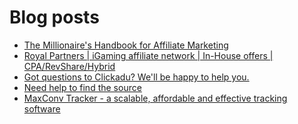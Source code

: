 # Blog posts
<!-- BLOG-POST-LIST:START -->
- [The Millionaire&#39;s Handbook for Affiliate Marketing](https://afflift.com/f/threads/the-millionaires-handbook-for-affiliate-marketing.10048/)
- [Royal Partners | iGaming affiliate network | In-House offers | CPA/RevShare/Hybrid](https://afflift.com/f/threads/royal-partners-igaming-affiliate-network-in-house-offers-cpa-revshare-hybrid.10011/)
- [Got questions to Clickadu? We&#39;ll be happy to help you.](https://afflift.com/f/threads/got-questions-to-clickadu-well-be-happy-to-help-you.2674/)
- [Need help to find the source](https://afflift.com/f/threads/need-help-to-find-the-source.10044/)
- [MaxConv Tracker - a scalable, affordable and effective tracking software](https://afflift.com/f/threads/maxconv-tracker-a-scalable-affordable-and-effective-tracking-software.9941/)
<!-- BLOG-POST-LIST:END -->
